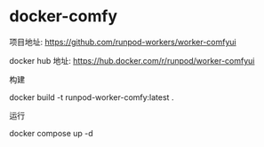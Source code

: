 # docker-comfy

项目地址:  https://github.com/runpod-workers/worker-comfyui

docker hub 地址:  https://hub.docker.com/r/runpod/worker-comfyui


构建

docker build -t runpod-worker-comfy:latest .

运行

docker compose up -d




